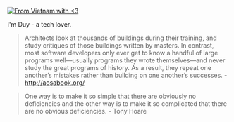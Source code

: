 [![From Vietnam with <3](https://raw.githubusercontent.com/webuild-community/badge/master/svg/love.svg)](https://webuild.community)


I'm Duy - a tech lover.

> Architects look at thousands of buildings during their training, and study critiques of those buildings written by masters. In contrast, most software developers only ever get to know a handful of large programs well—usually programs they wrote themselves—and never study the great programs of history. As a result, they repeat one another’s mistakes rather than building on one another’s successes. - http://aosabook.org/

> One way is to make it so simple that there are obviously no deficiencies and the other way is to make it so complicated that there are no obvious deficiencies. -  Tony Hoare
